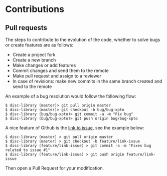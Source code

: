 # Contributions

## Pull requests

The steps to contribute to the evolution of the code, whether to solve bugs or create features are as follows:

- Create a project fork
- Create a new branch
- Make changes or add features
- Commit changes and send them to the remote
- Make pull request and assign to a reviewer
- In case of revisions: make new commits in the same branch created and send to the remote

An example of a bug resolution would follow the following flow:

```shell
$ disc-library (master)> git pull origin master
$ disc-library (master)> git checkout -b bug/bug-xpto
$ disc-library (bug/bug-xpto)> git commit -a -m "Fix bug"
$ disc-library (bug/bug-xpto)> git push origin bug/bug-xpto
```

A nice feature of Github is the [link to issue](https://help.github.com/en/github/managing-your-work-on-github/linking-a-pull-request-to-an-issue), see the example below:

```shell
$ disc-library (master) > git pull origin master
$ disc-library (master) > git checkout -b feature/link-issue
$ disc-library (feature/link-issue) > git commit -a -m "Fixes bug related to issue #1"
$ disc-library (feature/link-issue) > git push origin feature/link-issue
```

Then open a Pull Request for your modification.
